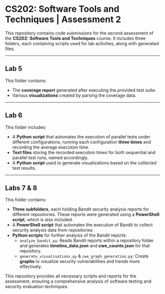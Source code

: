 ﻿# **CS202: Software Tools and Techniques | Assessment 2**  

This repository contains code submissions for the second assessment of the **CS202: Software Tools and Techniques** course. It includes three folders, each containing scripts used for lab activities, along with generated files.

---

## **Lab 5**  
This folder contains:
- The **coverage report** generated after executing the provided test suite.
- Various **visualizations** created by parsing the coverage data.

---

## **Lab 6**  
This folder includes:
- A **Python script** that automates the execution of parallel tests under different configurations, running each configuration **three times** and recording the average execution time.
- **Text files** storing the recorded execution times for both sequential and parallel test runs, named accordingly.
- A **Python script** used to generate visualizations based on the collected test results.

---

## **Labs 7 & 8**  
This folder contains:
- **Three subfolders**, each holding Bandit security analysis reports for different repositories. These reports were generated using a **PowerShell script**, which is also included.
- A **PowerShell script** that automates the execution of Bandit to collect security analysis data from repositories.
- **Python scripts** for further analysis of the Bandit reports:
  - `analyze_bandit.py`: Reads Bandit reports within a repository folder and generates **timeline_data.json** and **cwe_counts.json** for that repository.
  - `generate_visualisations.py` & `cwe_graph_generation.py`: Create **graphs** to visualize security vulnerabilities and trends more effectively.

This repository provides all necessary scripts and reports for the assessment, ensuring a comprehensive analysis of software testing and security evaluation techniques.



